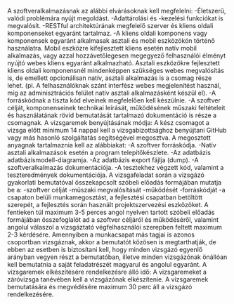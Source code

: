A szoftveralkalmazásnak az alábbi elvárásoknak kell megfelelni:
-Életszerű, valódi problémára nyújt megoldást.
-Adattárolási és -kezelési funkciókat is megvalósít.
-RESTful architektúrának megfelelő szerver és kliens oldali komponenseket egyaránt tartalmaz.
-A kliens oldali komponens vagy komponensek egyaránt alkalmasak asztali és mobil eszközökön történő használatra. Mobil eszközre kifejlesztett kliens esetén natív mobil alkalmazás, vagy azzal hozzávetőlegesen megegyező felhasználói élményt nyújtó webes kliens egyaránt alkalmazható. Asztali eszközökre fejlesztett kliens oldali komponensnél mindenképpen szükséges webes megvalósítás is, de emellett opcionálisan natív, asztali alkalmazás is a csomag része lehet. (pl. A felhasználóknak szánt interfész webes megjelenítést használ, míg az adminisztrációs felület natív asztali alkalmazásként készül el).
-A forráskódnak a tiszta kód elveinek megfelelően kell készülnie.
-A szoftver célját, komponenseinek technikai leírását, működésének műszaki feltételeit és használatának rövid bemutatását tartalmazó dokumentáció is része a csomagnak.
A vizsgaremek benyújtásának módja: A kész csomagot a vizsga előtt minimum 14 nappal kell a vizsgabizottsághoz benyújtani GitHub vagy más hasonló szolgáltatás segítségével megosztva. A megosztott anyagnak tartalmaznia kell az alábbiakat:
-A szoftver forráskódja.
-Natív asztali alkalmazások esetén a program telepítőkészlete.
-Az adatbázis adatbázismodell-diagramja.
-Az adatbázis export fájlja (dump).
-A szoftveralkalmazás dokumentációja.
-A tesztekhez végzett kód, valamint a teszteredmények dokumentációja.
A vizsgafeladat során a vizsgázó gyakorlati bemutatóval összekapcsolt szóbeli előadás formájában mutatja be a:
-szoftver célját
-műszaki megvalósítását
-működését
-forráskódját
-a csapaton belüli munkamegosztást, a fejlesztési csapatban betöltött szerepét, a fejlesztés során használt projektszervezési eszközöket.
A fentieken túl maximum 3-5 perces angol nyelven tartott szóbeli előadás formájában összefoglalót ad a szoftver céljáról és működéséről, valamint angolul válaszol a vizsgáztató végfelhasználói szerepben feltett maximum 2-3 kérdésére. Amennyiben a munkacsapat más tagjai is azonos csoportban vizsgáznak, akkor a bemutatót közösen is megtarthatják, de ebben az esetben is biztosítani kell, hogy minden vizsgázó egyenlő arányban vegyen részt a bemutatóban, illetve minden vizsgázónak önállóan kell bemutatnia a saját feladatrészét magyarul és angolul egyaránt.
A vizsgaremek elkészítésére rendelkezésre álló idő: A vizsgaremeket a záróvizsga tanévében kell a vizsgázónak elkészítenie. A vizsgaremek bemutatására és megvédésére maximum 30 perc áll a vizsgázó rendelkezésére.
